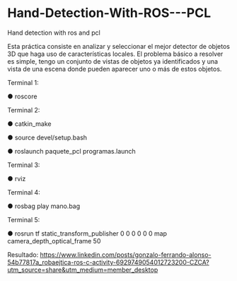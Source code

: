 # Hand-Detection-With-ROS---PCL

Hand detection with ros and pcl

Esta práctica consiste en analizar y seleccionar el mejor detector de objetos 3D que haga
uso de características locales. El problema básico a resolver es simple, tengo un conjunto
de vistas de objetos ya identificados y una vista de una escena donde pueden aparecer uno
o más de estos objetos.


Terminal 1:

● roscore

Terminal 2:

● catkin_make

● source devel/setup.bash

● roslaunch paquete_pcl programas.launch

Terminal 3:

● rviz

Terminal 4:

● rosbag play mano.bag

Terminal 5:

● rosrun tf static_transform_publisher 0 0 0 0 0 0 map camera_depth_optical_frame 50

Resultado: https://www.linkedin.com/posts/gonzalo-ferrando-alonso-54b77817a_robaejtica-ros-c-activity-6929749054012723200-CZCA?utm_source=share&utm_medium=member_desktop
